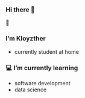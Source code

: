 ### Hi there 👋

🚀

### I’m Kloyzther

* currently student at home

### :computer: I’m currently learning

* software development
* data science